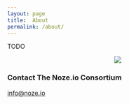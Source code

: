 ```yaml
---
layout: page
title:  About
permalink: /about/
---
```


TODO

<!--
<center><img src="{{ site.baseurl }}/images/noze-logo.png" /></center>
-->
<center>
  <img src="https://pbs.twimg.com/profile_images/725354235056017409/poiNAOlB.jpg" />
</center>

### Contact The Noze.io Consortium

[info@noze.io](mailto:info@noze.io)
